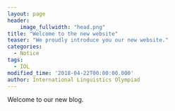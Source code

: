 ```yaml
---
layout: page
header:
    image_fullwidth: "head.png"
title: "Welcome to the new website"
teaser: "We proudly introduce you our new website."
categories:
  - Notice
tags:
  - IOL
modified_time: '2018-04-22T00:00:00.000'
author: International Linguistics Olympiad
---
```


Welcome to our new blog.